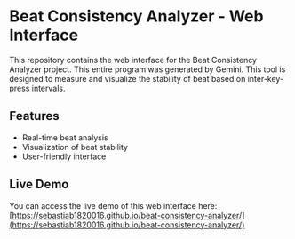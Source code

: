 # Beat Consistency Analyzer - Web Interface

This repository contains the web interface for the Beat Consistency Analyzer project. This entire program was generated by Gemini. This tool is designed to measure and visualize the stability of beat based on inter-key-press intervals.

## Features

*   Real-time beat analysis
*   Visualization of beat stability
*   User-friendly interface

## Live Demo

You can access the live demo of this web interface here: [https://sebastiab1820016.github.io/beat-consistency-analyzer/](https://sebastiab1820016.github.io/beat-consistency-analyzer/)